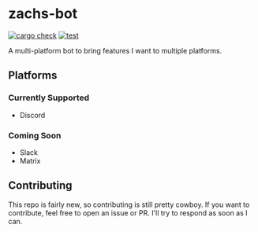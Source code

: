 # zachs-bot
[![cargo check](https://github.com/sneakycrow/zachs-bot/actions/workflows/check.yml/badge.svg)](https://github.com/sneakycrow/zachs-bot/actions/workflows/check.yml)
[![test](https://github.com/sneakycrow/zachs-bot/actions/workflows/test.yml/badge.svg)](https://github.com/sneakycrow/zachs-bot/actions/workflows/test.yml)

A multi-platform bot to bring features I want to multiple platforms.

## Platforms
### Currently Supported

- Discord

### Coming Soon

- Slack
- Matrix

## Contributing

This repo is fairly new, so contributing is still pretty cowboy. If you want to contribute, feel free to open an issue or PR. I'll try to respond as soon as I can.